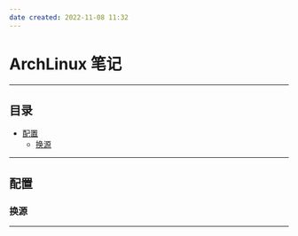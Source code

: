 ```yaml
---
date created: 2022-11-08 11:32
---
```


# ArchLinux 笔记

---

## 目录

* [配置](#archlinux_configs)
	* [换源](#archlinux_configs_chsources)

---

## <span id="archlinux_configs">配置</span>

### <span id="archlinux_configs_chsources">换源</span>

---
